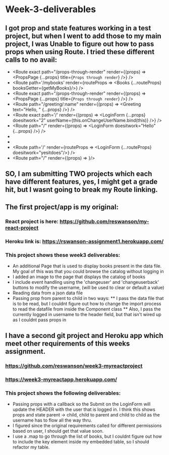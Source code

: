 # Week-3-deliverables

## I got prop and state features working in a test project, but when I went to add those to my main project, I was Unable to figure out how to pass props when using Route.  I tried these different calls to no avail:
* <Route exact path="/props-through-render" render={(props) => <PropsPage {...props} title={`Props through render`} />} />  
* <Route path='/mybooks' render={routeProps => <Books {...routeProps} booksGetter={getMyBooks}/>} />  
* <Route exact path="/props-through-render" render={(props) => <PropsPage {...props}      title={`Props through render`} />} />  
* <Route path="/greeting/:name" render={(props) => <Greeting text="Hello, " {...props} />} />  
* <Route exact path='/' render={(props) => <LoginForm {...props} doesitwork="2" userName={this.onChangeUserName.bind(this)} />} />   
* <Route path="/" render={(props) => <LoginForm  doesitwork="Hello" {...props} />} />  
* <Route path="/" doesitwork="Hello" component={Form}/>  
* <Route path="/" render={MyLoginForm} />  
* <Route path='/' render={routeProps => <LoginForm {...routeProps} doesitwork="yesitdoes"/>}  />  
* <Route path="/" render={(props) => <LoginForm doesitwork="yesitdoes"/>}/>  
 
## SO,  I am submitting TWO projects which each have different features, yes, I might get a grade hit, but I wasnt going to break my Route linking.
## The first project/app is my original:
### React project is here: https://github.com/reswanson/my-react-project
### Heroku link is: https://rswanson-assignment1.herokuapp.com/
### This project shows these week3 deliverables:
* An additional Page that is used to display books present in the data file.  My goal of this was that you could browse the catalog without logging in
* I added an image to the page that displays the catalog of books
* I include event handling using the 'changeuser' and 'changeuserback' buttons to modify the username, (will be used to clear or default a value)
* Reading data from a json data file
* Passing prop from parent to child  in two ways: 
** I pass the data file that is to be read, but I couldnt figure out how to change the import process to read the datafile from inside the Component class
** Also, I pass the currently logged in username to the header field, but that isn't wired up as I couldnt pass props in <Route>
 



## I have a second git project and Heroku app which meet other requirements of this weeks assignment.

### https://github.com/reswanson/week3-myreactproject
### https://week3-myreactapp.herokuapp.com/

### This project shows the following deliverables:

* Passing props with a callback so the Submit on the LoginForm will update the HEADER with the user that is logged in.  I think this shows props and state parent -> child, child to parent and child to child as the username has to flow all the way thru.
* I figured since the original requirements called for different permissions based on user, I should get that value soon.
* I use a .map to go through the list of books, but I couldnt figure out how to include the key element inside my embedded table, so I should refactor my table.


